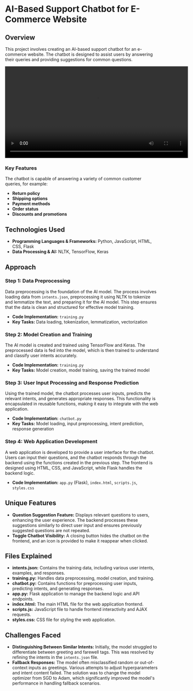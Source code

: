 # AI-Based Support Chatbot for E-Commerce Website

## Overview
This project involves creating an AI-based support chatbot for an e-commerce website. The chatbot is designed to assist users by answering their queries and providing suggestions for common questions.

<video width="600" controls>
  <source src="https://drive.google.com/file/d/1_91FBsHa5TxL20kXQ0sQpoaWQ-dwiEB8/view?usp=sharing" type="video/mp4">
  Your browser does not support the video tag.
</video>

### Key Features
The chatbot is capable of answering a variety of common customer queries, for example:

- **Return policy**
- **Shipping options**
- **Payment methods**
- **Order status**
- **Discounts and promotions**

## Technologies Used

- **Programming Languages & Frameworks:** Python, JavaScript, HTML, CSS, Flask
- **Data Processing & AI:** NLTK, TensorFlow, Keras

## Approach

### Step 1: Data Preprocessing
Data preprocessing is the foundation of the AI model. The process involves loading data from `intents.json`, preprocessing it using NLTK to tokenize and lemmatize the text, and preparing it for the AI model. This step ensures that the data is clean and structured for effective model training.

- **Code Implementation:** `training.py`
- **Key Tasks:** Data loading, tokenization, lemmatization, vectorization

### Step 2: Model Creation and Training
The AI model is created and trained using TensorFlow and Keras. The preprocessed data is fed into the model, which is then trained to understand and classify user intents accurately.

- **Code Implementation:** `training.py`
- **Key Tasks:** Model creation, model training, saving the trained model

### Step 3: User Input Processing and Response Prediction
Using the trained model, the chatbot processes user inputs, predicts the relevant intents, and generates appropriate responses. This functionality is encapsulated in reusable functions, making it easy to integrate with the web application.

- **Code Implementation:** `chatbot.py`
- **Key Tasks:** Model loading, input preprocessing, intent prediction, response generation

### Step 4: Web Application Development
A web application is developed to provide a user interface for the chatbot. Users can input their questions, and the chatbot responds through the backend using the functions created in the previous step. The frontend is designed using HTML, CSS, and JavaScript, while Flask handles the backend logic.

- **Code Implementation:** `app.py` (Flask), `index.html`, `scripts.js`, `styles.css`

## Unique Features

- **Question Suggestion Feature:** Displays relevant questions to users, enhancing the user experience. The backend processes these suggestions similarly to direct user input and ensures previously suggested questions are not repeated.
- **Toggle Chatbot Visibility:** A closing button hides the chatbot on the frontend, and an icon is provided to make it reappear when clicked.

## Files Explained

- **intents.json:** Contains the training data, including various user intents, examples, and responses.
- **training.py:** Handles data preprocessing, model creation, and training.
- **chatbot.py:** Contains functions for preprocessing user inputs, predicting intents, and generating responses.
- **app.py:** Flask application to manage the backend logic and API endpoints.
- **index.html:** The main HTML file for the web application frontend.
- **scripts.js:** JavaScript file to handle frontend interactivity and AJAX requests.
- **styles.css:** CSS file for styling the web application.

## Challenges Faced

- **Distinguishing Between Similar Intents:** Initially, the model struggled to differentiate between greeting and farewell tags. This was resolved by refining the intents in the `intents.json` file.
- **Fallback Responses:** The model often misclassified random or out-of-context inputs as greetings. Various attempts to adjust hyperparameters and intent content failed. The solution was to change the model optimizer from SGD to Adam, which significantly improved the model's performance in handling fallback scenarios.
